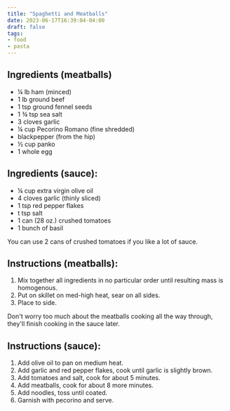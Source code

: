 ```yaml
---
title: "Spaghetti and Meatballs"
date: 2023-06-17T16:39:04-04:00
draft: false
tags:
- food
- pasta
---
```


## Ingredients (meatballs)

- &frac14; lb ham (minced)
- 1 lb ground beef
- 1 tsp ground fennel seeds
- 1 &frac34; tsp sea salt
- 3 cloves garlic
- &frac14; cup Pecorino Romano (fine shredded)
- blackpepper (from the hip)
- &frac12; cup panko
- 1 whole egg

## Ingredients (sauce):

- &frac14; cup extra virgin olive oil
- 4 cloves garlic (thinly sliced)
- 1 tsp red pepper flakes
- t tsp salt
- 1 can (28 oz.) crushed tomatoes
- 1 bunch of basil

You can use 2 cans of crushed tomatoes if you like a lot of sauce.

## Instructions (meatballs):

1. Mix together all ingredients in no particular order until resulting mass is homogenous.
2.  Put on skillet on med-high heat, sear on all sides.
3.  Place to side.

Don't worry too much about the meatballs cooking all the way through, they'll finish cooking in the sauce later.

## Instructions (sauce):

1. Add olive oil to pan on medium heat.
2. Add garlic and red pepper flakes, cook until garlic is slightly brown.
3. Add tomatoes and salt, cook for about 5 minutes.
4. Add meatballs, cook for about 8 more minutes.
5. Add noodles, toss until coated.
6. Garnish with pecorino and serve.
